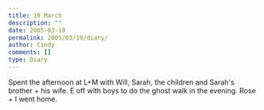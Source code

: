 ```yaml
---
title: 19 March
description: ""
date: 2005-03-19
permalink: 2005/03/19/diary/
author: Cindy
comments: []
type: Diary
---
```


Spent the afternoon at L+M with Will, Sarah, the children and Sarah's brother + his wife. E off with boys to do the ghost walk in the evening. Rose + I went home.
